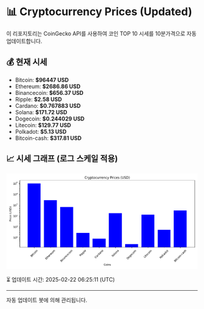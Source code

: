 
# 📊 Cryptocurrency Prices (Updated)

이 리포지토리는 CoinGecko API를 사용하여 코인 TOP 10 시세를 10분가격으로 자동 업데이트합니다.

## 💰 현재 시세
- Bitcoin: **$96447 USD**
- Ethereum: **$2686.86 USD**
- Binancecoin: **$656.37 USD**
- Ripple: **$2.58 USD**
- Cardano: **$0.767883 USD**
- Solana: **$171.72 USD**
- Dogecoin: **$0.244029 USD**
- Litecoin: **$129.77 USD**
- Polkadot: **$5.13 USD**
- Bitcoin-cash: **$317.81 USD**

## 📈 시세 그래프 (로그 스케일 적용)
![Crypto Prices](crypto_prices.png)

⏳ 업데이트 시간: 2025-02-22 06:25:11 (UTC)

---
자동 업데이트 봇에 의해 관리됩니다.
